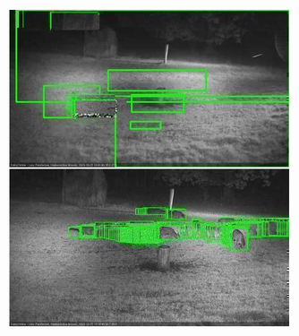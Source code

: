![20201025-180047-181050](in2/20201025/20201025-180047-181050_0_.jpg)
![20201025-181056-182101](in2/20201025/20201025-181056-182101_0_.jpg)

